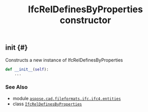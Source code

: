 ﻿---
title: IfcRelDefinesByProperties constructor
second_title: Aspose.CAD for Python via .NET API References
description: 
type: docs
weight: 10
url: /python-net/aspose.cad.fileformats.ifc.ifc4.entities/ifcreldefinesbyproperties/__init__/
is_root: false
---

## __init__ {#}

Constructs a new instance of IfcRelDefinesByProperties



```python
def __init__(self):
    ...
```





### See Also
* module [`aspose.cad.fileformats.ifc.ifc4.entities`](../../)
* class [`IfcRelDefinesByProperties`](/cad/python-net/aspose.cad.fileformats.ifc.ifc4.entities/ifcreldefinesbyproperties)
